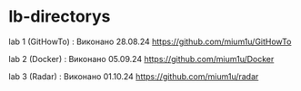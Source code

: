 # lb-directorys

lab 1 (GitHowTo) :
Виконано 28.08.24
https://github.com/mium1u/GitHowTo

lab 2 (Docker) :
Виконано 05.09.24
https://github.com/mium1u/Docker

lab 3 (Radar) :
Виконано 01.10.24
https://github.com/mium1u/radar
